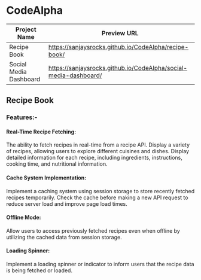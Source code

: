 # CodeAlpha

| Project Name              | Preview URL                                              |
| ------------------------- | -------------------------------------------------------- |
| Recipe Book               | https://sanjaysrocks.github.io/CodeAlpha/recipe-book/ |
| Social Media Dashboard    | https://sanjaysrocks.github.io/CodeAlpha/social-media-dashboard/ |


## Recipe Book

### Features:-
#### Real-Time Recipe Fetching:

The ability to fetch recipes in real-time from a recipe API.
Display a variety of recipes, allowing users to explore different cuisines and dishes.
Display detailed information for each recipe, including ingredients, instructions, cooking time, and nutritional information.

#### Cache System Implementation:
Implement a caching system using session storage to store recently fetched recipes temporarily.
Check the cache before making a new API request to reduce server load and improve page load times.


#### Offline Mode:
Allow users to access previously fetched recipes even when offline by utilizing the cached data from session storage.


#### Loading Spinner:
Implement a loading spinner or indicator to inform users that the recipe data is being fetched or loaded.

